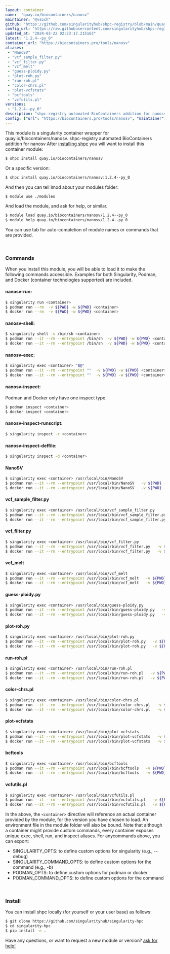 ```yaml
---
layout: container
name:  "quay.io/biocontainers/nanosv"
maintainer: "@vsoch"
github: "https://github.com/singularityhub/shpc-registry/blob/main/quay.io/biocontainers/nanosv/container.yaml"
config_url: "https://raw.githubusercontent.com/singularityhub/shpc-registry/main/quay.io/biocontainers/nanosv/container.yaml"
updated_at: "2024-03-22 02:23:17.215163"
latest: "1.2.4--py_0"
container_url: "https://biocontainers.pro/tools/nanosv"
aliases:
 - "NanoSV"
 - "vcf_sample_filter.py"
 - "vcf_filter.py"
 - "vcf_melt"
 - "guess-ploidy.py"
 - "plot-roh.py"
 - "run-roh.pl"
 - "color-chrs.pl"
 - "plot-vcfstats"
 - "bcftools"
 - "vcfutils.pl"
versions:
 - "1.2.4--py_0"
description: "shpc-registry automated BioContainers addition for nanosv"
config: {"url": "https://biocontainers.pro/tools/nanosv", "maintainer": "@vsoch", "description": "shpc-registry automated BioContainers addition for nanosv", "latest": {"1.2.4--py_0": "sha256:f1ebe015816151c89fc302a5719075f7703e466eb789d1961944b14198f47c2e"}, "tags": {"1.2.4--py_0": "sha256:f1ebe015816151c89fc302a5719075f7703e466eb789d1961944b14198f47c2e"}, "docker": "quay.io/biocontainers/nanosv", "aliases": {"NanoSV": "/usr/local/bin/NanoSV", "vcf_sample_filter.py": "/usr/local/bin/vcf_sample_filter.py", "vcf_filter.py": "/usr/local/bin/vcf_filter.py", "vcf_melt": "/usr/local/bin/vcf_melt", "guess-ploidy.py": "/usr/local/bin/guess-ploidy.py", "plot-roh.py": "/usr/local/bin/plot-roh.py", "run-roh.pl": "/usr/local/bin/run-roh.pl", "color-chrs.pl": "/usr/local/bin/color-chrs.pl", "plot-vcfstats": "/usr/local/bin/plot-vcfstats", "bcftools": "/usr/local/bin/bcftools", "vcfutils.pl": "/usr/local/bin/vcfutils.pl"}}
---
```


This module is a singularity container wrapper for quay.io/biocontainers/nanosv.
shpc-registry automated BioContainers addition for nanosv
After [installing shpc](#install) you will want to install this container module:


```bash
$ shpc install quay.io/biocontainers/nanosv
```

Or a specific version:

```bash
$ shpc install quay.io/biocontainers/nanosv:1.2.4--py_0
```

And then you can tell lmod about your modules folder:

```bash
$ module use ./modules
```

And load the module, and ask for help, or similar.

```bash
$ module load quay.io/biocontainers/nanosv/1.2.4--py_0
$ module help quay.io/biocontainers/nanosv/1.2.4--py_0
```

You can use tab for auto-completion of module names or commands that are provided.

<br>

### Commands

When you install this module, you will be able to load it to make the following commands accessible.
Examples for both Singularity, Podman, and Docker (container technologies supported) are included.

#### nanosv-run:

```bash
$ singularity run <container>
$ podman run --rm  -v ${PWD} -w ${PWD} <container>
$ docker run --rm  -v ${PWD} -w ${PWD} <container>
```

#### nanosv-shell:

```bash
$ singularity shell -s /bin/sh <container>
$ podman run --it --rm --entrypoint /bin/sh  -v ${PWD} -w ${PWD} <container>
$ docker run --it --rm --entrypoint /bin/sh  -v ${PWD} -w ${PWD} <container>
```

#### nanosv-exec:

```bash
$ singularity exec <container> "$@"
$ podman run --it --rm --entrypoint ""  -v ${PWD} -w ${PWD} <container> "$@"
$ docker run --it --rm --entrypoint ""  -v ${PWD} -w ${PWD} <container> "$@"
```

#### nanosv-inspect:

Podman and Docker only have one inspect type.

```bash
$ podman inspect <container>
$ docker inspect <container>
```

#### nanosv-inspect-runscript:

```bash
$ singularity inspect -r <container>
```

#### nanosv-inspect-deffile:

```bash
$ singularity inspect -d <container>
```


#### NanoSV

```bash
$ singularity exec <container> /usr/local/bin/NanoSV
$ podman run --it --rm --entrypoint /usr/local/bin/NanoSV   -v ${PWD} -w ${PWD} <container> -c " $@"
$ docker run --it --rm --entrypoint /usr/local/bin/NanoSV   -v ${PWD} -w ${PWD} <container> -c " $@"
```


#### vcf_sample_filter.py

```bash
$ singularity exec <container> /usr/local/bin/vcf_sample_filter.py
$ podman run --it --rm --entrypoint /usr/local/bin/vcf_sample_filter.py   -v ${PWD} -w ${PWD} <container> -c " $@"
$ docker run --it --rm --entrypoint /usr/local/bin/vcf_sample_filter.py   -v ${PWD} -w ${PWD} <container> -c " $@"
```


#### vcf_filter.py

```bash
$ singularity exec <container> /usr/local/bin/vcf_filter.py
$ podman run --it --rm --entrypoint /usr/local/bin/vcf_filter.py   -v ${PWD} -w ${PWD} <container> -c " $@"
$ docker run --it --rm --entrypoint /usr/local/bin/vcf_filter.py   -v ${PWD} -w ${PWD} <container> -c " $@"
```


#### vcf_melt

```bash
$ singularity exec <container> /usr/local/bin/vcf_melt
$ podman run --it --rm --entrypoint /usr/local/bin/vcf_melt   -v ${PWD} -w ${PWD} <container> -c " $@"
$ docker run --it --rm --entrypoint /usr/local/bin/vcf_melt   -v ${PWD} -w ${PWD} <container> -c " $@"
```


#### guess-ploidy.py

```bash
$ singularity exec <container> /usr/local/bin/guess-ploidy.py
$ podman run --it --rm --entrypoint /usr/local/bin/guess-ploidy.py   -v ${PWD} -w ${PWD} <container> -c " $@"
$ docker run --it --rm --entrypoint /usr/local/bin/guess-ploidy.py   -v ${PWD} -w ${PWD} <container> -c " $@"
```


#### plot-roh.py

```bash
$ singularity exec <container> /usr/local/bin/plot-roh.py
$ podman run --it --rm --entrypoint /usr/local/bin/plot-roh.py   -v ${PWD} -w ${PWD} <container> -c " $@"
$ docker run --it --rm --entrypoint /usr/local/bin/plot-roh.py   -v ${PWD} -w ${PWD} <container> -c " $@"
```


#### run-roh.pl

```bash
$ singularity exec <container> /usr/local/bin/run-roh.pl
$ podman run --it --rm --entrypoint /usr/local/bin/run-roh.pl   -v ${PWD} -w ${PWD} <container> -c " $@"
$ docker run --it --rm --entrypoint /usr/local/bin/run-roh.pl   -v ${PWD} -w ${PWD} <container> -c " $@"
```


#### color-chrs.pl

```bash
$ singularity exec <container> /usr/local/bin/color-chrs.pl
$ podman run --it --rm --entrypoint /usr/local/bin/color-chrs.pl   -v ${PWD} -w ${PWD} <container> -c " $@"
$ docker run --it --rm --entrypoint /usr/local/bin/color-chrs.pl   -v ${PWD} -w ${PWD} <container> -c " $@"
```


#### plot-vcfstats

```bash
$ singularity exec <container> /usr/local/bin/plot-vcfstats
$ podman run --it --rm --entrypoint /usr/local/bin/plot-vcfstats   -v ${PWD} -w ${PWD} <container> -c " $@"
$ docker run --it --rm --entrypoint /usr/local/bin/plot-vcfstats   -v ${PWD} -w ${PWD} <container> -c " $@"
```


#### bcftools

```bash
$ singularity exec <container> /usr/local/bin/bcftools
$ podman run --it --rm --entrypoint /usr/local/bin/bcftools   -v ${PWD} -w ${PWD} <container> -c " $@"
$ docker run --it --rm --entrypoint /usr/local/bin/bcftools   -v ${PWD} -w ${PWD} <container> -c " $@"
```


#### vcfutils.pl

```bash
$ singularity exec <container> /usr/local/bin/vcfutils.pl
$ podman run --it --rm --entrypoint /usr/local/bin/vcfutils.pl   -v ${PWD} -w ${PWD} <container> -c " $@"
$ docker run --it --rm --entrypoint /usr/local/bin/vcfutils.pl   -v ${PWD} -w ${PWD} <container> -c " $@"
```



In the above, the `<container>` directive will reference an actual container provided
by the module, for the version you have chosen to load. An environment file in the
module folder will also be bound. Note that although a container
might provide custom commands, every container exposes unique exec, shell, run, and
inspect aliases. For anycommands above, you can export:

 - SINGULARITY_OPTS: to define custom options for singularity (e.g., --debug)
 - SINGULARITY_COMMAND_OPTS: to define custom options for the command (e.g., -b)
 - PODMAN_OPTS: to define custom options for podman or docker
 - PODMAN_COMMAND_OPTS: to define custom options for the command

<br>

### Install

You can install shpc locally (for yourself or your user base) as follows:

```bash
$ git clone https://github.com/singularityhub/singularity-hpc
$ cd singularity-hpc
$ pip install -e .
```

Have any questions, or want to request a new module or version? [ask for help!](https://github.com/singularityhub/singularity-hpc/issues)